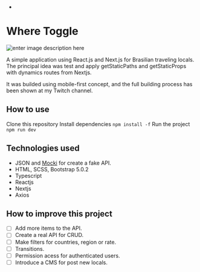  - 

# Where Toggle
![enter image description here](https://i.imgur.com/qBnZwQ9.png)


A simple application using React.js and Next.js for Brasilian traveling locals. The principal idea was test and apply getStaticPaths and getStaticProps with dynamics routes from Nextjs.

It was builded using mobile-first concept, and the full building process has been shown at my Twitch channel.

  
  

## How to use

Clone this repository
Install dependencies `npm install -f`
Run the project `npm run dev`

  

## Technologies used

 - JSON and [Mocki](https://mocki.io/) for create a fake API.
 - HTML, SCSS, Bootstrap 5.0.2
 - Typescript
 - Reactjs
 - Nextjs
 - Axios

## How to improve this project

 - [ ] Add more items to the API.
 - [ ] Create a real API for CRUD.
 - [ ] Make filters for countries, region or rate.
 - [ ] Transitions.
 - [ ] Permission acess for authenticated users.
 - [ ] Introduce a CMS for post new locals.
